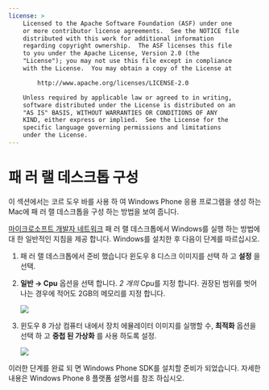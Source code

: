 ```yaml
---
license: >
    Licensed to the Apache Software Foundation (ASF) under one
    or more contributor license agreements.  See the NOTICE file
    distributed with this work for additional information
    regarding copyright ownership.  The ASF licenses this file
    to you under the Apache License, Version 2.0 (the
    "License"); you may not use this file except in compliance
    with the License.  You may obtain a copy of the License at

        http://www.apache.org/licenses/LICENSE-2.0

    Unless required by applicable law or agreed to in writing,
    software distributed under the License is distributed on an
    "AS IS" BASIS, WITHOUT WARRANTIES OR CONDITIONS OF ANY
    KIND, either express or implied.  See the License for the
    specific language governing permissions and limitations
    under the License.
---
```


# 패 러 랠 데스크톱 구성

이 섹션에서는 코르 도우 바를 사용 하 여 Windows Phone 응용 프로그램을 생성 하는 Mac에 패 러 랠 데스크톱을 구성 하는 방법을 보여 줍니다.

[마이크로소프트 개발자 네트워크][1] 패 러 랠 데스크톱에서 Windows를 실행 하는 방법에 대 한 일반적인 지침을 제공 합니다. Windows를 설치한 후 다음이 단계를 따르십시오.

 [1]: http://msdn.microsoft.com/en-US/library/windows/apps/jj945424

1.  패 러 랠 데스크톱에서 준비 했습니다 윈도우 8 디스크 이미지를 선택 하 고 **설정** 을 선택.

2.  **일반 → Cpu** 옵션을 선택 합니다. *2 개의* Cpu를 지정 합니다. 권장된 범위를 벗어나는 경우에 적어도 2GB의 메모리를 지정 합니다.
    
    ![][2]

3.  윈도우 8 가상 컴퓨터 내에서 장치 에뮬레이터 이미지를 실행할 수, **최적화** 옵션을 선택 하 고 **중첩 된 가상화** 를 사용 하도록 설정.
    
    ![][3]

 [2]: img/guide/platforms/wp8/parallel_cpu_opts.png
 [3]: img/guide/platforms/wp8/parallel_optimize_opts.png

이러한 단계를 완료 되 면 Windows Phone SDK를 설치할 준비가 되었습니다. 자세한 내용은 Windows Phone 8 플랫폼 설명서를 참조 하십시오.